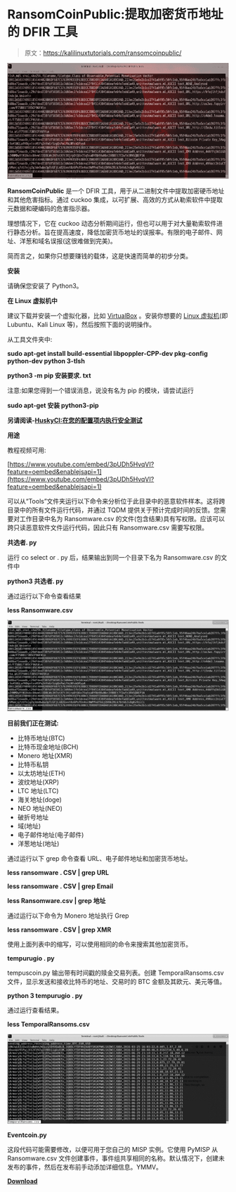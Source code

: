 # RansomCoinPublic:提取加密货币地址的 DFIR 工具

> 原文：<https://kalilinuxtutorials.com/ransomcoinpublic/>

[![RansomCoinPublic : A DFIR Tool To Extract Cryptocoin Addresses](img//3722cc889a3c4349390219cf5217cb31.png "RansomCoinPublic : A DFIR Tool To Extract Cryptocoin Addresses")](https://1.bp.blogspot.com/-tmRlDLfLYPE/XhCNDaEsBwI/AAAAAAAAENI/xJ5kmivnDEcwQric24ViKHwgQICGclM3QCLcBGAsYHQ/s1600/RansomCoinPublic-1%25281%2529.png)

**RansomCoinPublic** 是一个 DFIR 工具，用于从二进制文件中提取加密硬币地址和其他危害指标。通过 cuckoo 集成，以可扩展、高效的方式从勒索软件中提取元数据和硬编码的危害指示器。

理想情况下，它在 cuckoo 动态分析期间运行，但也可以用于对大量勒索软件进行静态分析。旨在提高速度，降低加密货币地址的误报率。有限的电子邮件、网址、洋葱和域名误报(这很难做到完美)。

简而言之，如果你只想要赚钱的载体，这是快速而简单的初步分类。

**安装**

请确保您安装了 Python3。

**在 Linux 虚拟机中**

建议下载并安装一个虚拟化器，比如 [VirtualBox](https://www.virtualbox.org/wiki/Downloads) 。安装你想要的 [Linux 虚拟机](https://www.osboxes.org/virtualbox-images/)(即 Lubuntu、Kali Linux 等)，然后按照下面的说明操作。

从工具文件夹中:

**sudo apt-get install build-essential libpoppler-CPP-dev pkg-config python-dev python 3-tlsh**

**python3 -m pip 安装要求. txt**

注意:如果您得到一个错误消息，说没有名为 pip 的模块，请尝试运行

**sudo apt-get 安装 python3-pip**

**另请阅读-[HuskyCI:在您的配置项内执行安全测试](https://kalilinuxtutorials.com/huskyci-performing-security-tests-inside-ci/)**

**用途**

教程视频可用:

[https://www.youtube.com/embed/3pUDh5HvqVI?feature=oembed&enablejsapi=1](https://www.youtube.com/embed/3pUDh5HvqVI?feature=oembed&enablejsapi=1)

可以从“Tools”文件夹运行以下命令来分析位于此目录中的恶意软件样本。这将跨目录中的所有文件运行代码，并通过 TQDM 提供关于预计完成时间的反馈。您需要对工作目录中名为 Ransomware.csv 的文件(包含结果)具有写权限。应该可以跨只读恶意软件文件运行代码，因此只有 Ransomware.csv 需要写权限。

**共选者. py**

运行 co select or . py 后，结果输出到同一个目录下名为 Ransomware.csv 的文件中

**python3 共选者. py**

通过运行以下命令查看结果

**less Ransomware.csv**

![](img//e54e0ff81ad26725e510bcda28b50d7d.png)

**目前我们正在测试:**

*   比特币地址(BTC)
*   比特币现金地址(BCH)
*   Monero 地址(XMR)
*   比特币私钥
*   以太坊地址(ETH)
*   波纹地址(XRP)
*   LTC 地址(LTC)
*   海关地址(doge)
*   NEO 地址(NEO)
*   破折号地址
*   域(地址)
*   电子邮件地址(电子邮件)
*   洋葱地址(地址)

通过运行以下 grep 命令查看 URL、电子邮件地址和加密货币地址。

**less ransomware . CSV | grep URL**

**less ransomware . CSV | grep Email**

**less Ransomware.csv | grep 地址**

通过运行以下命令为 Monero 地址执行 Grep

**less ransomware . CSV | grep XMR**

使用上面列表中的缩写，可以使用相同的命令来搜索其他加密货币。

**tempurugio . py**

tempuscoin.py 输出带有时间戳的赎金交易列表。创建 TemporalRansoms.csv 文件，显示发送和接收比特币的地址、交易时的 BTC 金额及其欧元、美元等值。

**python 3 tempurugio . py**

通过运行查看结果。

**less TemporalRansoms.csv**

![](img//49bb0250532d7e29edd98c7917a48f51.png)

**Eventcoin.py**

这段代码可能需要修改，以便可用于您自己的 MISP 实例。它使用 PyMISP 从 Ransomware.csv 文件创建事件，事件组共享相同的名称。默认情况下，创建未发布的事件，然后在发布前手动添加详细信息。YMMV。

[**Download**](https://github.com/Concinnity-Risks/RansomCoinPublic)